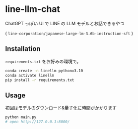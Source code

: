 # line-llm-chat

ChatGPT っぽい UI で LINE の LLM モデルとお話できるやつ

( `line-corporation/japanese-large-lm-3.6b-instruction-sft` )

## Installation

`requirements.txt` をお好みの環境で。

```bash
conda create -n linellm python=3.10
conda activate linellm
pip install -r requirements.txt
```

## Usage

初回はモデルのダウンロード&量子化に時間がかかります

```bash
python main.py
# open http://127.0.0.1:8000/
```
